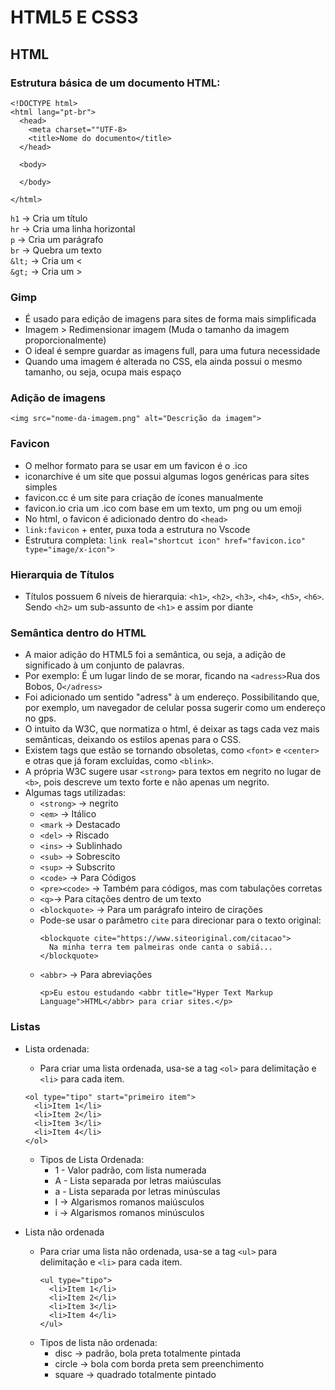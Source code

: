 # HTML5 E CSS3

## HTML

### Estrutura básica de um documento HTML:

```
<!DOCTYPE html>
<html lang="pt-br">
  <head>
    <meta charset=""UTF-8>
    <title>Nome do documento</title>
  </head>

  <body>

  </body>

</html>
```

`h1` -> Cria um título <br>
`hr` -> Cria uma linha horizontal <br>
`p` -> Cria um parágrafo <br>
`br` -> Quebra um texto <br>
`&lt;` -> Cria um < <br>
`&gt;` -> Cria um > <br>

### Gimp
- É usado para edição de imagens para sites de forma mais simplificada
- Imagem > Redimensionar imagem (Muda o tamanho da imagem proporcionalmente)
- O ideal é sempre guardar as imagens full, para uma futura necessidade
- Quando uma imagem é alterada no CSS, ela ainda possui o mesmo tamanho, ou seja, ocupa mais espaço

### Adição de imagens
`<img src="nome-da-imagem.png" alt="Descrição da imagem">`

### Favicon
- O melhor formato para se usar em um favicon é o .ico
- iconarchive é um site que possui algumas logos genéricas para sites simples
- favicon.cc é um site para criação de ícones manualmente
- favicon.io cria um .ico com base em um texto, um png ou um emoji
- No html, o favicon é adicionado dentro do `<head>`
- `link:favicon` + enter, puxa toda a estrutura no Vscode
- Estrutura completa: `link real="shortcut icon" href="favicon.ico" type="image/x-icon">`

### Hierarquia de Títulos
- Títulos possuem 6 níveis de hierarquia: `<h1>`, `<h2>`, `<h3>`, `<h4>`, `<h5>`, `<h6>`. Sendo `<h2>` um sub-assunto de `<h1>` e assim por diante


### Semântica dentro do HTML
- A maior adição do HTML5 foi a semântica, ou seja, a adição de significado à um conjunto de palavras.
- Por exemplo: É um lugar lindo de se morar, ficando na `<adress>`Rua dos Bobos, 0`</adress>`
- Foi adicionado um sentido "adress" à um endereço. Possibilitando que, por exemplo, um navegador de celular possa sugerir como um endereço no gps.
- O intuito da W3C, que normatiza o html, é deixar as tags cada vez mais semânticas, deixando os estilos apenas para o CSS.
- Existem tags que estão se tornando obsoletas, como `<font>` e `<center>` e otras que já foram excluídas, como `<blink>`.
- A própria W3C sugere usar `<strong>` para textos em negrito no lugar de `<b>`, pois descreve um texto forte e não apenas um negrito.
- Algumas tags utilizadas:
    - `<strong>` -> negrito
    - `<em>` -> Itálico
    - `<mark` -> Destacado
    - `<del>` -> Riscado
    - `<ins>` -> Sublinhado
    - `<sub>` -> Sobrescito
    - `<sup>` -> Subscrito
    - `<code>` -> Para Códigos
    - `<pre><code>` -> Também para códigos, mas com tabulações corretas
    - `<q>`-> Para citações dentro de um texto
    - `<blockquote>` -> Para um parágrafo inteiro de cirações
    - Pode-se usar o parâmetro `cite` para direcionar para o texto original:<br>
      ```
      <blockquote cite="https://www.siteoriginal.com/citacao">
        Na minha terra tem palmeiras onde canta o sabiá...
      </blockquote>
      ```
    - `<abbr>` -> Para abreviações<br>
      ```
      <p>Eu estou estudando <abbr title="Hyper Text Markup Language">HTML</abbr> para criar sites.</p>
      ```

### Listas
- Lista ordenada:
    - Para criar uma lista ordenada, usa-se a tag `<ol>` para delimitação e `<li>` para cada item.
    ```
    <ol type="tipo" start="primeiro item">
      <li>Item 1</li>
      <li>Item 2</li>
      <li>Item 3</li>
      <li>Item 4</li>
    </ol>
    ```
    - Tipos de Lista Ordenada:
      - 1 - Valor padrão, com lista numerada
      - A - Lista separada por letras maiúsculas
      - a - Lista separada por letras minúsculas
      - I -> Algarismos romanos maiúsculos
      - i -> Algarismos romanos minúsculos

- Lista não ordenada
  - Para criar uma lista não ordenada, usa-se a tag `<ul>` para delimitação e `<li>` para cada item.
    ```
    <ul type="tipo">
      <li>Item 1</li>
      <li>Item 2</li>
      <li>Item 3</li>
      <li>Item 4</li>
    </ul>
    ```
  - Tipos de lista não ordenada:
      - disc -> padrão, bola preta totalmente pintada
      - circle -> bola com borda preta sem preenchimento
      - square -> quadrado totalmente pintado
